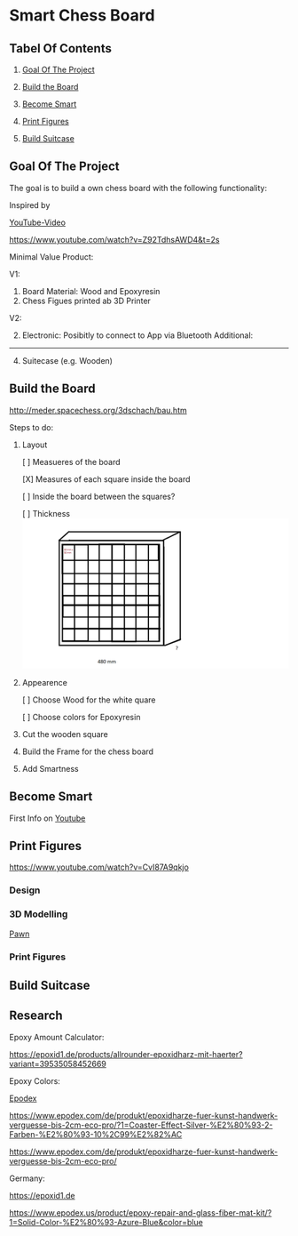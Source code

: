 # Smart Chess Board

## Tabel Of Contents
1. [Goal Of The Project](#goal-of-the-project)

2. [Build the Board](#build-the-board)

3. [Become Smart](#become-smart)

4. [Print Figures](#print-figures)

5. [Build Suitcase](#build-suit-case)

## Goal Of The Project
The goal is to build a own chess board with the following functionality:

Inspired by

[YouTube-Video](https://youtube.com/shorts/w_YY8kvbV7I?si=iwk-sZpqzOtIxJl9)

https://www.youtube.com/watch?v=Z92TdhsAWD4&t=2s

Minimal Value Product:

V1:

1) Board Material: Wood and Epoxyresin
3) Chess Figues printed ab 3D Printer

V2:

2) Electronic: Posibitly to connect to App via Bluetooth
Additional:
________________________________________________________
4) Suitecase (e.g. Wooden)

## Build the Board

http://meder.spacechess.org/3dschach/bau.htm

Steps to do:

1) Layout

   [ ] Measueres of the board

   [X] Measures of each square inside the board

   [ ] Inside the board between the squares?

   [ ] Thickness
   ![Measures](documentation/layout_chess_board.png)

2) Appearence

   [ ] Choose Wood for the white quare

   [ ] Choose colors for Epoxyresin

3) Cut the wooden square

4) Build the Frame for the chess board

5) Add Smartness

##  Become Smart

First Info on [Youtube](https://www.youtube.com/watch?time_continue=758&v=zD9cv4JiNfE&embeds_referring_euri=https%3A%2F%2Fwww.bing.com%2F&embeds_referring_origin=https%3A%2F%2Fwww.bing.com&source_ve_path=Mjg2NjY&feature=emb_logo)

## Print Figures
https://www.youtube.com/watch?v=CvI87A9qkjo
### Design

### 3D Modelling

[Pawn](https://www.youtube.com/watch?v=CvI87A9qkjo)

### Print Figures


## Build Suitcase

## Research
Epoxy Amount Calculator:

https://epoxid1.de/products/allrounder-epoxidharz-mit-haerter?variant=39535058452669

Epoxy Colors:

[Epodex](https://www.epodex.com/en/product/metallic-carbon-red-jet-black-epoxy-resin-for-surfaces/)

https://www.epodex.com/de/produkt/epoxidharze-fuer-kunst-handwerk-verguesse-bis-2cm-eco-pro/?1=Coaster-Effect-Silver-%E2%80%93-2-Farben-%E2%80%93-10%2C99%E2%82%AC

https://www.epodex.com/de/produkt/epoxidharze-fuer-kunst-handwerk-verguesse-bis-2cm-eco-pro/

Germany:

https://epoxid1.de


https://www.epodex.us/product/epoxy-repair-and-glass-fiber-mat-kit/?1=Solid-Color-%E2%80%93-Azure-Blue&color=blue
